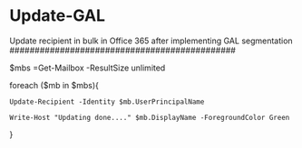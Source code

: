# Update-GAL
Update recipient in bulk in Office 365 after implementing GAL segmentation
#############################################

$mbs =Get-Mailbox -ResultSize unlimited

foreach ($mb in $mbs){

    Update-Recipient -Identity $mb.UserPrincipalName

    Write-Host "Updating done...." $mb.DisplayName -ForegroundColor Green
}
